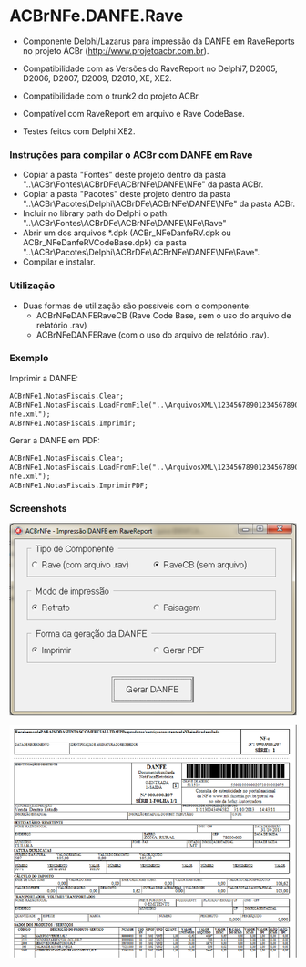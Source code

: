 ACBrNFe.DANFE.Rave
==================

- Componente Delphi/Lazarus para impressão da DANFE em RaveReports no projeto ACBr (http://www.projetoacbr.com.br).

- Compatibilidade com as Versões do RaveReport no Delphi7, D2005, D2006, D2007, D2009, D2010, XE, XE2.

- Compatibilidade com o trunk2 do projeto ACBr.

- Compatível com RaveReport em arquivo e Rave CodeBase.

- Testes feitos com Delphi XE2.

### Instruções para compilar o ACBr com DANFE em Rave ###

- Copiar a pasta "Fontes" deste projeto dentro da pasta "..\ACBr\Fontes\ACBrDFe\ACBrNFe\DANFE\NFe\" da pasta ACBr.
- Copiar a pasta "Pacotes" deste projeto dentro da pasta "..\ACBr\Pacotes\Delphi\ACBrDFe\ACBrNFe\DANFE\NFe\" da pasta ACBr.
- Incluir no library path do Delphi o path: "..\ACBr\Fontes\ACBrDFe\ACBrNFe\DANFE\NFe\Rave"
- Abrir um dos arquivos *.dpk (ACBr_NFeDanfeRV.dpk ou ACBr_NFeDanfeRVCodeBase.dpk) da pasta "..\ACBr\Pacotes\Delphi\ACBrDFe\ACBrNFe\DANFE\NFe\Rave".
- Compilar e instalar.

### Utilização ### 

- Duas formas de utilização são possíveis com o componente:
  - ACBrNFeDANFERaveCB (Rave Code Base, sem o uso do arquivo de relatório .rav)
  - ACBrNFeDANFERave (com o uso do arquivo de relatório .rav). 

### Exemplo ### 

Imprimir a DANFE:
```shell
ACBrNFe1.NotasFiscais.Clear;
ACBrNFe1.NotasFiscais.LoadFromFile("..\ArquivosXML\12345678901234567890123456789012345678901234-nfe.xml");
ACBrNFe1.NotasFiscais.Imprimir;
```

Gerar a DANFE em PDF:
```shell
ACBrNFe1.NotasFiscais.Clear;
ACBrNFe1.NotasFiscais.LoadFromFile("..\ArquivosXML\12345678901234567890123456789012345678901234-nfe.xml");
ACBrNFe1.NotasFiscais.ImprimirPDF;
```

### Screenshots ### 

![Exemplo](Screenshots/Software.png)

![Danfe](Screenshots/Danfe.png)
